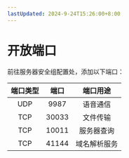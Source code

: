```yaml
---
lastUpdated: 2024-9-24T15:26:00+8:00
---
```


# 开放端口

前往服务器安全组配置处，添加以下端口：

| 端口类型 | 端口  |   端口用途   |
| :------: | :---: | :----------: |
|   UDP    | 9987  |   语音通信   |
|   TCP    | 30033 |   文件传输   |
|   TCP    | 10011 |  服务器查询  |
|   TCP    | 41144 | 域名解析服务 |